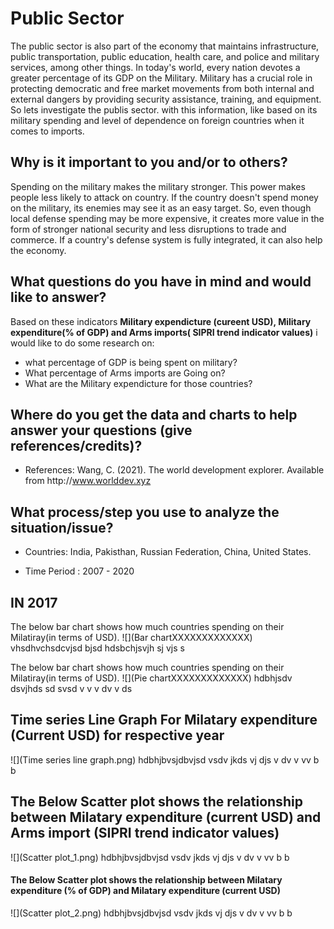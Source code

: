 # Public Sector
The public sector is also part of the economy that maintains infrastructure, public transportation, public education, health care, and police and military services, among other things. In today's world, every nation devotes a greater percentage of its GDP on the Military. Military has a crucial role in protecting democratic and free market movements from both internal and external dangers by providing security assistance, training, and equipment. So lets investigate the publis sector. with this information, like based on its military spending and level of dependence on foreign countries when it comes to imports.

## Why is it important to you and/or to others?
Spending on the military makes the military stronger. This power makes people less likely to attack on country. If the country doesn't spend money on the military, its enemies may see it as an easy target. So, even though local defense spending may be more expensive, it creates more value in the form of stronger national security and less disruptions to trade and commerce. If a country's defense system is fully integrated, it can also help the economy.
## What questions do you have in mind and would like to answer?
Based on these indicators **Military expendicture (cureent USD), Military expenditure(% of GDP) and Arms imports( SIPRI trend indicator values)** i would like to do some research on: 
  * what percentage of GDP is being spent on military?
  * What percentage of Arms imports are Going on?
  * What are the Military expendicture for those countries?
  
## Where do you get the data and charts to help answer your questions (give references/credits)?

   * References: Wang, C. (2021). The world development explorer. Available from http﻿://www.worlddev.xyz

## What process/step you use to analyze the situation/issue?

   * Countries: India, Pakisthan, Russian Federation, China, United States.

   * Time Period : 2007 - 2020
   
## IN 2017

The below bar chart shows how much countries spending on their  Milatiray(in terms of USD).
![](Bar chartXXXXXXXXXXXXX)
vhsdhvchsdcvjsd bjsd        hdsbchjsvjh sj vjs s

The below bar chart shows how much countries spending on their  Milatiray(in terms of USD).
![](Pie chartXXXXXXXXXXXXX)
hdbhjsdv dsvjhds sd svsd v v  v  dv v ds

## Time series Line Graph For Milatary expenditure (Current USD) for respective year

![](Time series line graph.png)
hdbhjbvsjdbvjsd vsdv jkds vj djs v dv  v vv b    b 

## The Below Scatter plot shows the relationship between Milatary expenditure (current USD) and Arms import (SIPRI trend indicator values)

![](Scatter plot_1.png)
hdbhjbvsjdbvjsd vsdv jkds vj djs v dv  v vv b    b 

#### The Below Scatter plot shows the relationship between Milatary expenditure (% of GDP) and Milatary expenditure (current USD)

![](Scatter plot_2.png)
hdbhjbvsjdbvjsd vsdv jkds vj djs v dv  v vv b    b






